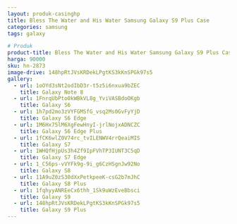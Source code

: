 ```yaml
---
layout: produk-casinghp
title: Bless The Water and His Water Samsung Galaxy S9 Plus Case
categories: samsung
tags: galaxy

# Produk
product-title: Bless The Water and His Water Samsung Galaxy S9 Plus Case
harga: 90000
sku: hn-2873
image-drive: 148hpRtJVsKRDekLPgtKS3kKnSPGk97s5
gallery:
  - url: 1oOYd3sNt2odIbD3r-t5z5i6nxua9bZEC
    title: Galaxy Note 8
  - url: 1FnrqUbPto0kWBkVL8g_YviVASBdoOKgb
    title: Galaxy S6
  - url: 1h7pd2mo3zVYFGMSfG_vsq2Ms0GvFyYjD
    title: Galaxy S6 Edge
  - url: 1M6Hx75lM6XgFewHnyI-jrlNojxADNCZC
    title: Galaxy S6 Edge Plus
  - url: 1fCK6wlZ0V74rc_tvILENWV4rrQeaiMIS
    title: Galaxy S7
  - url: 1WHQfHjpUs3h4Zf9IpFVhTP3IUNT3C5qD
    title: Galaxy S7 Edge
  - url: 1_C56ps-vVYFk9g-9i_g6CzHSgnJw92No
    title: Galaxy S8
  - url: 11A9uZ0zS30dXxPetkpeeK-csG2b7mJhC
    title: Galaxy S8 Plus
  - url: 1fqhyyANREeCx6thh_1Sk9uWzEveBbsci
    title: Galaxy S9
  - url: 148hpRtJVsKRDekLPgtKS3kKnSPGk97s5
    title: Galaxy S9 Plus
---
```

